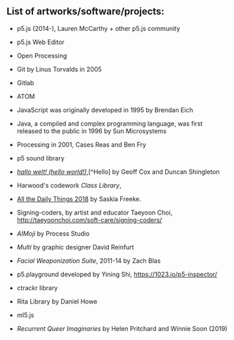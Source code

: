 ## List of artworks/software/projects:

- p5.js (2014-), Lauren McCarthy + other p5.js community
- p5.js Web Editor
- Open Processing
- Git by Linus Torvalds in 2005
- Gitlab
- ATOM
- JavaScript was originally developed in 1995 by Brendan Eich
- Java, a compiled and complex programming language, was first released to the public in 1996 by Sun Microsystems
- Processing in 2001, Cases Reas and Ben Fry
- p5 sound library
- [*hallo welt! (hello world!)*](http://www.anti-thesis.net/hello-world-60/),[^Hello] by Geoff Cox and Duncan Shingleton
- Harwood's codework *Class Library*,
- [All the Daily Things 2018](https://vimeo.com/309138645) by Saskia Freeke.
- Signing-coders, by artist and educator Taeyoon Choi, http://taeyoonchoi.com/soft-care/signing-coders/

- *AIMoji* by Process Studio
- *Multi* by graphic designer David Reinfurt
- *Facial Weaponization Suite*, 2011-14 by Zach Blas
- p5.playground developed by Yining Shi, https://1023.io/p5-inspector/

- ctrackr library
- Rita Library by Daniel Howe
- ml5.js

- *Recurrent Queer Imaginaries* by Helen Pritchard and Winnie Soon (2019)
